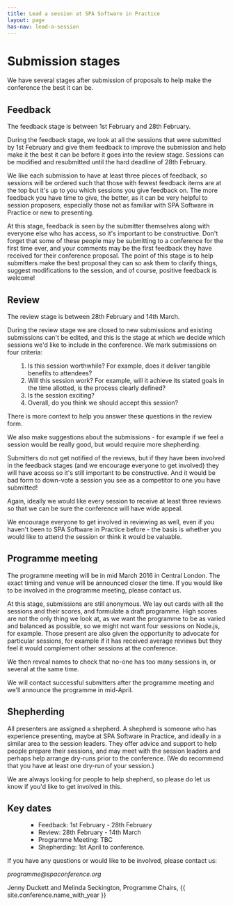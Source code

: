 ```yaml
---
title: Lead a session at SPA Software in Practice
layout: page
has-nav: lead-a-session
---
```


<h1>Submission stages</h1>
<p>We have several stages after submission of proposals to help make the conference the best it can be.</p>
<h2>Feedback</h2>
<p>The feedback stage is between 1st February and 28th February.</p>
<p>During the feedback stage, we look at all the sessions that were submitted by 1st February and give them feedback to improve the submission and help make it the best it can be before it goes into the review stage. Sessions can be modified and resubmitted until the hard deadline of 28th February.</p>
<p>We like each submission to have at least three pieces of feedback, so sessions will be ordered such that those with fewest feedback items are at the top but it's up to you which sessions you give feedback on. The more feedback you have time to give, the better, as it can be very helpful to session proposers, especially those not as familiar with SPA Software in Practice or new to presenting.</p>
<p>At this stage, feedback is seen by the submitter themselves along with everyone else who has access, so it's important to be constructive. Don't forget that some of these people may be submitting to a conference for the first time ever, and your comments may be the first feedback they have received for their conference proposal. The point of this stage is to help submitters make the best proposal they can so ask them to clarify things, suggest modifications to the session, and of course, positive feedback is welcome!</p>
<h2>Review</h2>
<p>The review stage is between 28th February and 14th March.</p>
<p>During the review stage we are closed to new submissions and existing submissions can't be edited, and this is the stage at which we decide which sessions we'd like to include in the conference. We mark submissions on four criteria:</p>
<ol><ol>
<li>Is this session worthwhile? For example, does it deliver tangible benefits to attendees?</li>
<li>Will this session work? For example, will it achieve its stated goals in the time allotted, is the process clearly defined?</li>
<li>Is the session exciting?</li>
<li>Overall, do you think we should accept this session?</li>
</ol></ol>
<p>There is more context to help you answer these questions in the review form.</p>
<p>We also make suggestions about the submissions - for example if we feel a session would be really good, but would require more shepherding.</p>
<p>Submitters do not get notified of the reviews, but if they have been involved in the feedback stages (and we encourage everyone to get involved) they will have access so it's still important to be constructive. And it would be bad form to down-vote a session you see as a competitor to one you have submitted!</p>
<p>Again, ideally we would like every session to receive at least three reviews so that we can be sure the conference will have wide appeal.</p>
<p>We encourage everyone to get involved in reviewing as well, even if you haven't been to SPA Software in Practice before - the basis is whether you would like to attend the session or think it would be valuable.</p>
<h2>Programme meeting</h2>
<p>The programme meeting will be in mid March 2016 in Central London. The exact timing and venue will be announced closer the time. If you would like to be involved in the programme meeting, please contact us.</p>
<p>At this stage, submissions are still anonymous. We lay out cards with all the sessions and their scores, and formulate a draft programme. High scores are not the only thing we look at, as we want the programme to be as varied and balanced as possible, so we might not want four sessions on Node.js, for example. Those present are also given the opportunity to advocate for particular sessions, for example if it has received average reviews but they feel it would complement other sessions at the conference.</p>
<p>We then reveal names to check that no-one has too many sessions in, or several at the same time.</p>
<p>We will contact successful submitters after the programme meeting and we'll announce the programme in mid-April.</p>
<h2>Shepherding</h2>
<p>All presenters are assigned a shepherd. A shepherd is someone who has experience presenting, maybe at SPA Software in Practice, and ideally in a similar area to the session leaders. They offer advice and support to help people prepare their sessions, and may meet with the session leaders and perhaps help arrange dry-runs prior to the conference. (We do recommend that you have at least one dry-run of your session.)</p>
<p>We are always looking for people to help shepherd, so please do let us know if you'd like to get involved in this.</p>
<h2>Key dates</h2>
<ol><ol>
<ul>
<li>Feedback: 1st February - 28th February</li>
<li>Review: 28th February - 14th March</li>
<li>Programme Meeting: TBC</li>
<li>Shepherding: 1st April to conference.</li>
</ul>
</ol></ol>
<p>If you have any questions or would like to be involved, please contact us:</p>
<p><em>programme@spaconference.org</em></p>
<p>Jenny Duckett and Melinda Seckington, Programme Chairs, {{ site.conference.name_with_year }}</p>

